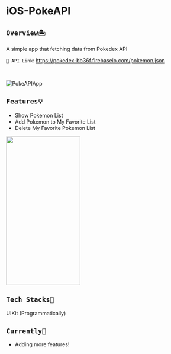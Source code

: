 # iOS-PokeAPI

## `Overview🏝` 
A simple app that fetching data from Pokedex API

`🔗 API Link`: https://pokedex-bb36f.firebaseio.com/pokemon.json

<br> 

![PokeAPIApp](https://user-images.githubusercontent.com/70984049/203465292-248ebca8-e765-4d2c-9927-ff7fe24f4f84.png)

## `Features💡`
* Show Pokemon List 
* Add Pokemon to My Favorite List 
* Delete My Favorite Pokemon List

<img src="https://user-images.githubusercontent.com/70984049/203464692-c51abcbf-77a6-438e-8e1f-1a8fef855e9a.gif" width="200" height="400"/>
<br> 

## `Tech Stacks🔧`
UIKit (Programmatically)

## `Currently🎯`
- Adding more features!


